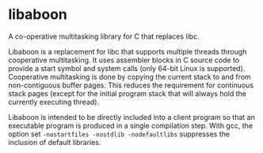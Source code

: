 # libaboon

A co-operative multitasking library for C that replaces libc.

Libaboon is a replacement for libc that supports multiple threads
through cooperative multitasking. It uses assembler blocks in C source
code to provide a start symbol and system calls (only 64-bit Linux is
supported). Cooperative multitasking is done by copying the current
stack to and from non-contiguous buffer pages. This reduces the
requirement for continuous stack pages (except for the initial program
stack that will always hold the currently executing thread).

Libaboon is intended to be directly included into a client program so
that an executable program is produced in a single compilation
step. With gcc, the option set `-nostartfiles -nostdlib
-nodefaultlibs` suppresses the inclusion of default libraries.
